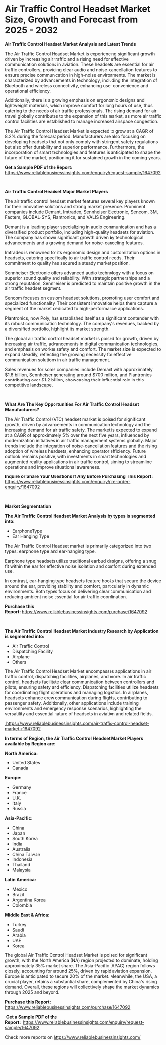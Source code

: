<p><h1>Air Traffic Control Headset Market Size, Growth and Forecast from 2025 - 2032</h1></p><p><strong>Air Traffic Control Headset Market Analysis and Latest Trends</strong></p>
<p><p>The Air Traffic Control Headset Market is experiencing significant growth driven by increasing air traffic and a rising need for effective communication solutions in aviation. These headsets are essential for air traffic controllers, providing clear audio and noise-cancellation features to ensure precise communication in high-noise environments. The market is characterized by advancements in technology, including the integration of Bluetooth and wireless connectivity, enhancing user convenience and operational efficiency.</p><p>Additionally, there is a growing emphasis on ergonomic designs and lightweight materials, which improve comfort for long hours of use, thus catering to the needs of air traffic professionals. The rising demand for air travel globally contributes to the expansion of this market, as more air traffic control facilities are established to manage increased airspace congestion.</p><p>The Air Traffic Control Headset Market is expected to grow at a CAGR of 8.2% during the forecast period. Manufacturers are also focusing on developing headsets that not only comply with stringent safety regulations but also offer durability and superior performance. Furthermore, the incorporation of smart technologies and features is anticipated to shape the future of the market, positioning it for sustained growth in the coming years.</p></p>
<p><strong>Get a Sample PDF of the Report:&nbsp;</strong> <a href="https://www.reliablebusinessinsights.com/enquiry/request-sample/1647092?utm_campaign=2789&utm_medium=2&utm_source=Github&utm_content=ia&utm_term=05042025&utm_id=air-traffic-control-headset">https://www.reliablebusinessinsights.com/enquiry/request-sample/1647092</a></p>
<p>&nbsp;</p>
<p><strong>Air Traffic Control Headset Major Market Players</strong></p>
<p><p>The air traffic control headset market features several key players known for their innovative solutions and strong market presence. Prominent companies include Demant, Imtradex, Sennheiser Electronic, Sencom, 3M, Factem, GLOBAL-SYS, Plantronics, and VALIS Engineering.</p><p>Demant is a leading player specializing in audio communication and has a diversified product portfolio, including high-quality headsets for aviation. The company has shown significant growth driven by technological advancements and a growing demand for noise-canceling features. </p><p>Imtradex is renowned for its ergonomic design and customization options in headsets, catering specifically to air traffic control needs. Their commitment to quality has secured a steady market position. </p><p>Sennheiser Electronic offers advanced audio technology with a focus on superior sound quality and reliability. With strategic partnerships and a strong reputation, Sennheiser is predicted to maintain positive growth in the air traffic headset segment.</p><p>Sencom focuses on custom headset solutions, promoting user comfort and specialized functionality. Their consistent innovation helps them capture a segment of the market dedicated to high-performance applications.</p><p>Plantronics, now Poly, has established itself as a significant contender with its robust communication technology. The company's revenues, backed by a diversified portfolio, highlight its market strength.</p><p>The global air traffic control headset market is poised for growth, driven by increasing air traffic, advancements in digital communication technologies, and emphasis on worker safety and comfort. The market size is expected to expand steadily, reflecting the growing necessity for effective communication solutions in air traffic management.</p><p>Sales revenues for some companies include Demant with approximately $1.6 billion, Sennheiser generating around $700 million, and Plantronics contributing over $1.2 billion, showcasing their influential role in this competitive landscape.</p></p>
<p>&nbsp;</p>
<p><strong>What Are The Key Opportunities For Air Traffic Control Headset Manufacturers?</strong></p>
<p><p>The Air Traffic Control (ATC) headset market is poised for significant growth, driven by advancements in communication technology and the increasing demand for air traffic safety. The market is expected to expand at a CAGR of approximately 5% over the next five years, influenced by modernization initiatives in air traffic management systems globally. Major trends include the integration of noise-cancellation features and the rising adoption of wireless headsets, enhancing operator efficiency. Future outlook remains positive, with investments in smart technologies and augmented reality applications in air traffic control, aiming to streamline operations and improve situational awareness.</p></p>
<p><strong>Inquire or Share Your Questions If Any Before Purchasing This Report:</strong> <a href="https://www.reliablebusinessinsights.com/enquiry/pre-order-enquiry/1647092?utm_campaign=2789&utm_medium=2&utm_source=Github&utm_content=ia&utm_term=05042025&utm_id=air-traffic-control-headset">https://www.reliablebusinessinsights.com/enquiry/pre-order-enquiry/1647092</a></p>
<p>&nbsp;</p>
<p><strong>Market Segmentation</strong></p>
<p><strong>The Air Traffic Control Headset Market Analysis by types is segmented into:</strong></p>
<p><ul><li>EarphoneType</li><li>Ear Hanging Type</li></ul></p>
<p><p>The Air Traffic Control Headset market is primarily categorized into two types: earphone type and ear-hanging type. </p><p>Earphone type headsets utilize traditional earbud designs, offering a snug fit within the ear for effective noise isolation and comfort during extended use. </p><p>In contrast, ear-hanging type headsets feature hooks that secure the device around the ear, providing stability and comfort, particularly in dynamic environments. Both types focus on delivering clear communication and reducing ambient noise essential for air traffic coordination.</p></p>
<p><strong>Purchase this Report:&nbsp;</strong><a href="https://www.reliablebusinessinsights.com/purchase/1647092?utm_campaign=2789&utm_medium=2&utm_source=Github&utm_content=ia&utm_term=05042025&utm_id=air-traffic-control-headset">https://www.reliablebusinessinsights.com/purchase/1647092</a></p>
<p>&nbsp;</p>
<p><strong>The Air Traffic Control Headset Market Industry Research by Application is segmented into:</strong></p>
<p><ul><li>Air Traffic Control</li><li>Dispatching Facility</li><li>Airplane</li><li>Others</li></ul></p>
<p><p>The Air Traffic Control Headset Market encompasses applications in air traffic control, dispatching facilities, airplanes, and more. In air traffic control, headsets facilitate clear communication between controllers and pilots, ensuring safety and efficiency. Dispatching facilities utilize headsets for coordinating flight operations and managing logistics. In airplanes, headsets enhance crew communication during flights, contributing to passenger safety. Additionally, other applications include training environments and emergency response scenarios, highlighting the versatility and essential nature of headsets in aviation and related fields.</p></p>
<p><a href="https://www.reliablebusinessinsights.com/air-traffic-control-headset-market-r1647092?utm_campaign=2789&utm_medium=2&utm_source=Github&utm_content=ia&utm_term=05042025&utm_id=air-traffic-control-headset">&nbsp;https://www.reliablebusinessinsights.com/air-traffic-control-headset-market-r1647092</a></p>
<p><strong>In terms of Region, the Air Traffic Control Headset Market Players available by Region are:</strong></p>
<p>
    <p> <strong> North America: </strong>
        <ul>
            <li>United States</li>
            <li>Canada</li>
        </ul>
        </p> 
    <p> <strong> Europe: </strong>
        <ul>
            <li>Germany</li>
            <li>France</li>
            <li>U.K.</li>
            <li>Italy</li>
            <li>Russia</li>
        </ul>
        </p> 
    <p> <strong> Asia-Pacific: </strong>
        <ul>
            <li>China</li>
            <li>Japan</li>
            <li>South Korea</li>
            <li>India</li>
            <li>Australia</li>
            <li>China Taiwan</li>
            <li>Indonesia</li>
            <li>Thailand</li>
            <li>Malaysia</li>
        </ul>
        </p> 
    <p> <strong> Latin America: </strong>
        <ul>
            <li>Mexico</li>
            <li>Brazil</li>
            <li>Argentina Korea</li>
            <li>Colombia</li>
        </ul>
        </p> 
    <p> <strong> Middle East & Africa: </strong>
        <ul>
            <li>Turkey</li>
            <li>Saudi</li>
            <li>Arabia</li>
            <li>UAE</li>
            <li>Korea</li>
        </ul>
    </p>
    </p>
<p><p>The global Air Traffic Control Headset Market is poised for significant growth, with the North America (NA) region projected to dominate, holding approximately 35% market share. The Asia-Pacific (APAC) region follows closely, accounting for around 25%, driven by rapid aviation expansion. Europe is anticipated to secure 20% of the market. Meanwhile, the USA, a crucial player, retains a substantial share, complemented by China's rising demand. Overall, these regions will collectively shape the market dynamics through 2025 and beyond.</p></p>
<p><strong>Purchase this Report: </strong><a href="https://www.reliablebusinessinsights.com/purchase/1647092?utm_campaign=2789&utm_medium=2&utm_source=Github&utm_content=ia&utm_term=05042025&utm_id=air-traffic-control-headset">https://www.reliablebusinessinsights.com/purchase/1647092</a></p>
<p>&nbsp;<strong>Get a Sample PDF of the Report:&nbsp;&nbsp;</strong><a href="https://www.reliablebusinessinsights.com/enquiry/request-sample/1647092?utm_campaign=2789&utm_medium=2&utm_source=Github&utm_content=ia&utm_term=05042025&utm_id=air-traffic-control-headset">https://www.reliablebusinessinsights.com/enquiry/request-sample/1647092</a></p>
<p><strong></strong></p>
<p>Check more reports on <a href="https://www.reliablebusinessinsights.com/?utm_campaign=2789&utm_medium=2&utm_source=Github&utm_content=ia&utm_term=05042025&utm_id=air-traffic-control-headset">https://www.reliablebusinessinsights.com/</a></p>